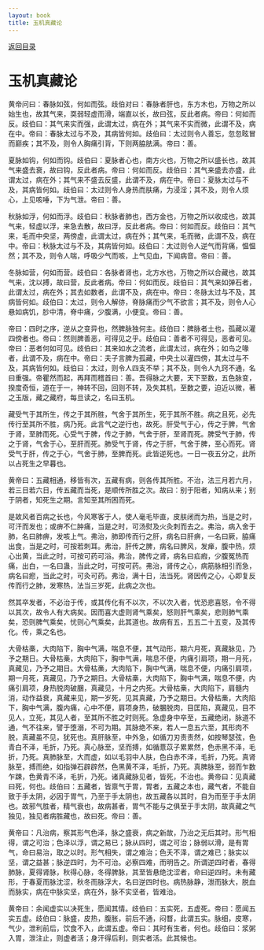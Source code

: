 ```yaml
---
layout: book
title: 玉机真藏论
---
```


[返回目录](./)

# 玉机真藏论

黄帝问曰：春脉如弦，何如而弦。歧伯对曰：春脉者肝也，东方木也，万物之所以始生也，故其气来，耎弱轻虚而滑，端直以长，故曰弦，反此者病。帝曰：何如而反。歧伯曰：其气来实而强，此谓太过，病在外；其气来不实而微，此谓不及，病在中。帝曰：春脉太过与不及，其病皆何如。歧伯曰：太过则令人善忘，忽忽眩冒而巅疾；其不及，则令人胸痛引背，下则两脇胠满。帝曰：善。

夏脉如钩，何如而钩。歧伯曰：夏脉者心也，南方火也，万物之所以盛长也，故其气来盛去衰，故曰钩，反此者病。帝曰：何如而反。歧伯曰：其气来盛去亦盛，此谓太过，病在外；其气来不盛去反盛，此谓不及，病在中。帝曰：夏脉太过与不及，其病皆何如。歧伯曰：太过则令人身热而肤痛，为浸淫；其不及，则令人烦心，上见咳唾，下为气泄。帝曰：善。

秋脉如浮，何如而浮。歧伯曰：秋脉者肺也，西方金也，万物之所以收成也，故其气来，轻虚以浮，来急去散，故曰浮，反此者病。帝曰：何如而反。歧伯曰：其气来，毛而中央坚，两傍虚，此谓太过，病在外；其气来，毛而微，此谓不及，病在中。帝曰：秋脉太过与不及，其病皆何如。歧伯曰：太过则令人逆气而背痛，愠愠然；其不及，则令人喘，呼吸少气而咳，上气见血，下闻病音。帝曰：善。

冬脉如营，何如而营。歧伯曰：各脉者肾也，北方水也，万物之所以合藏也，故其气来，沈以搏，故曰营，反此者病。帝曰：何如而反。歧伯曰：其气来如弹石者，此谓太过，病在外；其去如数者，此谓不及，病在中。帝曰：冬脉太过与不及，其病皆何如。歧伯曰：太过，则令人解㑊，脊脉痛而少气不欲言；其不及，则令人心悬如病饥，䏚中清，脊中痛，少腹满，小便变。帝曰：善。

帝曰：四时之序，逆从之变异也，然脾脉独何主。歧伯曰：脾脉者土也，孤藏以灌四傍者也。帝曰：然则脾善恶，可得见之乎。歧伯曰：善者不可得见，恶者可见。帝曰：恶者何如可见。歧伯曰：其来如水之流者，此谓太过，病在外；如鸟之喙者，此谓不及，病在中。帝曰：夫子言脾为孤藏，中央土以灌四傍，其太过与不及，其病皆何如。歧伯曰：太过，则令人四支不举；其不及，则令人九窍不通，名曰重强。帝瞿然而起，再拜而稽首曰：善。吾得脉之大要，天下至数，五色脉变，揆度奇恒，道在于一，神转不回，回则不转，及失其机，至数之要，迫近以微，著之玉版，藏之藏府，每旦读之，名曰玉机。

藏受气于其所生，传之于其所胜，气舍于其所生，死于其所不胜。病之且死，必先传行至其所不胜，病乃死。此言气之逆行也，故死。肝受气于心，传之于脾，气舍于肾，至肺而死。心受气于脾，传之于肺，气舍于肝，至肾而死。脾受气于肺，传之于肾，气舍于心，至肝而死。肺受气于肾，传之于肝，气舍于脾，至心而死。肾受气于肝，传之于心，气舍于肺，至脾而死。此皆逆死也。一日一夜五分之，此所以占死生之早暮也。

黄帝曰：五藏相通，移皆有次，五藏有病，则各传其所胜。不治，法三月若六月，若三日若六日，传五藏而当死，是顺传所胜之次。故曰：别于阳者，知病从来；别于阴者，知死生之期。言知至其所困而死。

是故风者百病之长也，今风寒客于人，使人毫毛毕直，皮肤闭而为热，当是之时，可汗而发也；或痹不仁肿痛，当是之时，可汤熨及火灸刺而去之。弗治，病入舍于肺，名曰肺痹，发咳上气。弗治，肺即传而行之肝，病名曰肝痹，一名曰厥，脇痛出食，当是之时，可按若刺耳。弗治，肝传之脾，病名曰脾风，发瘅，腹中热，烦心出黄，当此之时，可按可药可浴。弗治，脾传之肾，病名曰疝瘕，少腹冤热而痛，出白，一名曰蛊，当此之时，可按可药。弗治，肾传之心，病筋脉相引而急，病名曰瘛，当此之时，可灸可药。弗治，满十日，法当死。肾因传之心，心即复反传而行之肺，发寒热，法当三岁死，此病之次也。

然其卒发者，不必治于传，或其传化有不以次，不以次入者，忧恐悲喜怒，令不得以其次，故令人有大病矣。因而喜大虚则肾气乘矣，怒则肝气乘矣，悲则肺气乘矣，恐则脾气乘矣，忧则心气乘矣，此其道也。故病有五，五五二十五变，及其传化。传，乘之名也。

大骨枯槀，大肉陷下，胸中气满，喘息不便，其气动形，期六月死，真藏脉见，乃予之期日。大骨枯槀，大肉陷下，胸中气满，喘息不便，内痛引肩项，期一月死，真藏见，乃予之期日。大骨枯槀，大肉陷下，胸中气满，喘息不便，内痛引肩项，期一月死，真藏见，乃予之期日。大骨枯槀，大肉陷下，胸中气满，喘息不便，内痛引肩项，身热脱肉破䐃，真藏见，十月之内死。大骨枯槀，大肉陷下，肩髓内消，动作益衰，真藏来见，期一岁死，见其真藏，乃予之期日。大骨枯槀，大肉陷下，胸中气满，腹内痛，心中不便，肩项身热，破䐃脱肉，目匡陷，真藏见，目不见人，立死，其见人者，至其所不胜之时则死。急虚身中卒至，五藏绝闭，脉道不通，气不往来，譬于堕溺，不可为期。其脉绝不来，若人一息五六至，其形肉不脱，真藏虽不见，犹死也。真肝脉至，中外急，如循刀刃责责然，如按琴瑟弦，色青白不泽，毛折，乃死。真心脉至，坚而搏，如循薏苡子累累然，色赤黑不泽，毛折，乃死。真肺脉至，大而虚，如以毛羽中人肤，色白赤不泽，毛折，乃死。真肾脉至，搏而绝，如指弹石辟辟然，色黑黄不泽，毛折，乃死。真脾脉至，弱而乍数乍踈，色黄青不泽，毛折，乃死。诸真藏脉见者，皆死，不治也。黄帝曰：见真藏曰死，何也。歧伯曰：五藏者，皆禀气于胃，胃者，五藏之本也，藏气者，不能自致于手太阴，必因于胃气，乃至于手太阴也，故五藏各以其时，自为而至于手太阴也。故邪气胜者，精气衰也，故病甚者，胃气不能与之俱至于手太阴，故真藏之气独见，独见者病胜藏也，故曰死。帝曰：善。

黄帝曰：凡治病，察其形气色泽，脉之盛衰，病之新故，乃治之无后其时。形气相得，谓之可治；色泽以浮，谓之易已；脉从四时，谓之可治；脉弱以滑，是有胃气，命曰易治，取之以时。形气相失，谓之难治；色夭不泽，谓之难已；脉实以坚，谓之益甚；脉逆四时，为不可治。必察四难，而明告之。所谓逆四时者，春得肺脉，夏得肾脉，秋得心脉，冬得脾脉，其至皆悬绝沈涩者，命曰逆四时。未有藏形，于春夏而脉沈涩，秋冬而脉浮大，名曰逆四时也。病热脉静，泄而脉大，脱血而脉实，病在中脉实坚，病在外，脉不实坚者，皆难治。

黄帝曰：余闻虚实以决死生，愿闻其情。歧伯曰：五实死，五虚死。帝曰：愿闻五实五虚。歧伯曰：脉盛，皮热，腹胀，前后不通，闷瞀，此谓五实。脉细，皮寒，气少，泄利前后，饮食不入，此谓五虚。帝曰：其时有生者，何也。歧伯曰：浆粥入胃，泄注止，则虚者活；身汗得后利，则实者活。此其候也。

